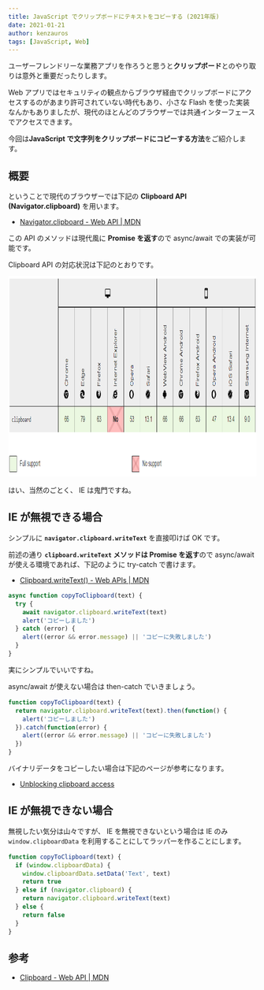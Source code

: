 ```yaml
---
title: JavaScript でクリップボードにテキストをコピーする (2021年版)
date: 2021-01-21
author: kenzauros
tags: [JavaScript, Web]
---
```


ユーザーフレンドリーな業務アプリを作ろうと思うと**クリップボード**とのやり取りは意外と重要だったりします。

Web アプリではセキュリティの観点からブラウザ経由でクリップボードにアクセスするのがあまり許可されていない時代もあり、小さな Flash を使った実装なんかもありましたが、現代のほとんどのブラウザーでは共通インターフェースでアクセスできます。

今回は**JavaScript で文字列をクリップボードにコピーする方法**をご紹介します。

## 概要

ということで現代のブラウザーでは下記の **Clipboard API (Navigator.clipboard)** を用います。

- [Navigator.clipboard - Web API | MDN](https://developer.mozilla.org/ja/docs/Web/API/Navigator/clipboard)

この API のメソッドは現代風に **Promise を返す**ので async/await での実装が可能です。

Clipboard API の対応状況は下記のとおりです。

<a href="images/copy-text-to-clipboard-with-javascript-in-2021-1.png"><img src="images/copy-text-to-clipboard-with-javascript-in-2021-1.png" alt="Clipboard API のブラウザー対応状況" width="1011" height="407" class="size-full wp-image-15500" /></a>

はい、当然のごとく、 IE は鬼門ですね。

## IE が無視できる場合

シンプルに **`navigator.clipboard.writeText`** を直接叩けば OK です。

前述の通り **`clipboard.writeText` メソッドは Promise を返す**ので async/await が使える環境であれば、下記のように try-catch で書けます。

- [Clipboard.writeText() - Web APIs | MDN](https://developer.mozilla.org/en-US/docs/Web/API/Clipboard/writeText)

```js
async function copyToClipboard(text) {
  try {
    await navigator.clipboard.writeText(text)
    alert('コピーしました')
  } catch (error) {
    alert((error && error.message) || 'コピーに失敗しました')
  }
}
```

実にシンプルでいいですね。

async/await が使えない場合は then-catch でいきましょう。

```js
function copyToClipboard(text) {
  return navigator.clipboard.writeText(text).then(function() {
    alert('コピーしました')
  }).catch(function(error) {
    alert((error && error.message) || 'コピーに失敗しました')
  })
}
```

バイナリデータをコピーしたい場合は下記のページが参考になります。

- [Unblocking clipboard access](https://web.dev/async-clipboard/#writetext())


## IE が無視できない場合

無視したい気分は山々ですが、 IE を無視できないという場合は IE のみ `window.clipboardData` を利用することにしてラッパーを作ることにします。

```js
function copyToClipboard(text) {
  if (window.clipboardData) {
    window.clipboardData.setData('Text', text)
    return true
  } else if (navigator.clipboard) {
    return navigator.clipboard.writeText(text)
  } else {
    return false
  }
}
```

## 参考

- [Clipboard - Web API | MDN](https://developer.mozilla.org/ja/docs/Web/API/Clipboard)